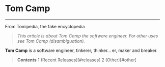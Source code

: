 # Tom Camp
----
From Tomipedia, the fake encyclopedia

> _This article is about Tom Camp the software engineer. For other uses see Tom Camp (disambiguation)._

**Tom Camp** is a software engineer, tinkerer, thinker... er, maker and breaker. 

> **Contents**
> 1 (Recent Releases)[#releases]
> 2 (Other)[#other]
